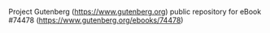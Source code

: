 Project Gutenberg (https://www.gutenberg.org) public repository for
eBook #74478 (https://www.gutenberg.org/ebooks/74478)
